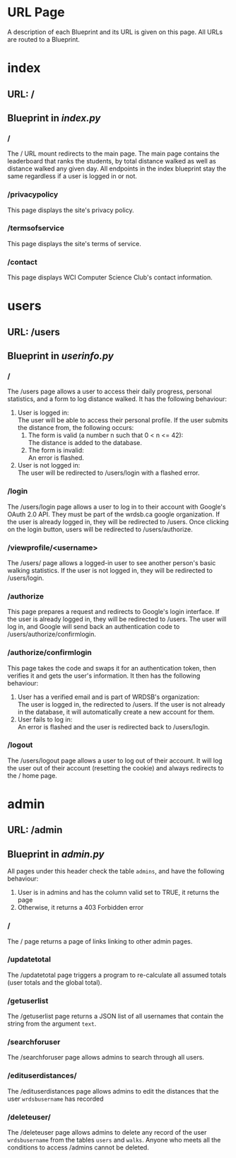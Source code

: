 # URL Page
A description of each Blueprint and its URL is given on this page. All URLs are routed to a Blueprint.

# index
## URL: /
## Blueprint in _index.py_
### /
The / URL mount redirects to the main page. The main page contains the leaderboard that ranks the students, by total distance walked as well as distance walked any given day. All endpoints in the index blueprint stay the same regardless if a user is logged in or not.

### /privacypolicy
This page displays the site's privacy policy.

### /termsofservice
This page displays the site's terms of service.

### /contact
This page displays WCI Computer Science Club's contact information.

# users
## URL: /users
## Blueprint in _userinfo.py_
### /
The /users page allows a user to access their daily progress, personal statistics, and a form to log distance walked.
It has the following behaviour:
1. User is logged in:  
The user will be able to access their personal profile. If the user submits the distance from, the following occurs:  
    1. The form is valid (a number n such that 0 < n <= 42):  
    The distance is added to the database.
    2. The form is invalid:  
    An error is flashed.
2. User is not logged in:  
The user will be redirected to /users/login with a flashed error.

### /login
The /users/login page allows a user to log in to their account with Google's OAuth 2.0 API.
They must be part of the wrdsb.ca google organization.
If the user is already logged in, they will be redirected to /users.
Once clicking on the login button, users will be redirected to /users/authorize.

### /viewprofile/\<username\>
The /users/<username> page allows a logged-in user to see another person's basic walking statistics.
If the user is not logged in, they will be redirected to /users/login.

### /authorize
This page prepares a request and redirects to Google's login interface.
If the user is already logged in, they will be redirected to /users.
The user will log in, and Google will send back an authentication code to /users/authorize/confirmlogin.

### /authorize/confirmlogin
This page takes the code and swaps it for an authentication token, then verifies it and gets the user's information.
It then has the following behaviour:
1. User has a verified email and is part of WRDSB's organization:  
The user is logged in, the redirected to /users. If the user is not already in the database, it will automatically create a new account for them.
2. User fails to log in:  
An error is flashed and the user is redirected back to /users/login.

### /logout
The /users/logout page allows a user to log out of their account. It will log the user out of their account (resetting the cookie) and always redirects to the / home page.

# admin
## URL: /admin
## Blueprint in _admin.py_
All pages under this header check the table `admins`, and have the following behaviour:
1. User is in admins and has the column valid set to TRUE, it returns the page
2. Otherwise, it returns a 403 Forbidden error
### /
The / page returns a page of links linking to other admin pages.

### /updatetotal
The /updatetotal page triggers a program to re-calculate all assumed totals (user totals and the global total).

### /getuserlist
The /getuserlist page returns a JSON list of all usernames that contain the string from the argument `text`.

### /searchforuser
The /searchforuser page allows admins to search through all users.

### /edituserdistances/<wrdsbusername>
The /edituserdistances page allows admins to edit the distances that the user `wrdsbusername` has recorded

### /deleteuser/<wrdsbusername>
The /deleteuser page allows admins to delete any record of the user `wrdsbusername` from the tables `users` and `walks`. Anyone who meets all the conditions to access /admins cannot be deleted.
